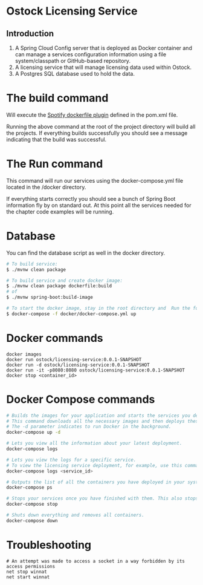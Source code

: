 # Ostock Licensing Service

## Introduction

1.  A Spring Cloud Config server that is deployed as Docker container and can manage a services configuration information using a file system/classpath or GitHub-based repository.
2.  A licensing service that will manage licensing data used within Ostock.
3.  A Postgres SQL database used to hold the data.


# The build command

Will execute the [Spotify dockerfile plugin](https://github.com/spotify/dockerfile-maven) defined in the pom.xml file.

Running the above command at the root of the project directory will build all the projects. If everything builds successfully you should see a message indicating that the build was successful.

# The Run command

This command will run our services using the docker-compose.yml file located in the /docker directory.

If everything starts correctly you should see a bunch of Spring Boot information fly by on standard out.  At this point all the services needed for the chapter code examples will be running.

# Database
You can find the database script as well in the docker directory.

```bash
# To build service:
$ ./mvnw clean package

# To build service and create docker image:
$ ./mvnw clean package dockerfile:build
# of
$ ./mvnw spring-boot:build-image

# To start the docker image, stay in the root directory and  Run the following command: 
$ docker-compose -f docker/docker-compose.yml up
```


# Docker commands
```
docker images
docker run ostock/licensing-service:0.0.1-SNAPSHOT
docker run -d ostock/licensing-service:0.0.1-SNAPSHOT
docker run -it -p8080:8080 ostock/licensing-service:0.0.1-SNAPSHOT
docker stop <container_id>
```

# Docker Compose commands
```bash
# Builds the images for your application and starts the services you define.
# This command downloads all the necessary images and then deploys these and starts the container.
# The -d parameter indicates to run Docker in the background.
docker-compose up -d

# Lets you view all the information about your latest deployment.
docker-compose logs

# Lets you view the logs for a specific service.
# To view the licensing service deployment, for example, use this command: docker-compose logs licenseService.
docker-compose logs <service_id>

# Outputs the list of all the containers you have deployed in your system.
docker-compose ps

# Stops your services once you have finished with them. This also stops the containers.
docker-compose stop

# Shuts down everything and removes all containers.
docker-compose down
```

# Troubleshooting

```
# An attempt was made to access a socket in a way forbidden by its access permissions
net stop winnat
net start winnat
```
